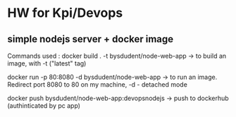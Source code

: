 # HW for Kpi/Devops
## simple nodejs server + docker image

Commands used : 
docker build . -t  bysdudent/node-web-app    -> to build an image, with -t ("latest" tag)

docker run -p 80:8080 -d bysdudent/node-web-app -> to run an image. Redirect port 8080 to 80 on my machine, -d - detached mode

docker push bysdudent/node-web-app:devopsnodejs -> push to dockerhub (authinticated by pc app)
